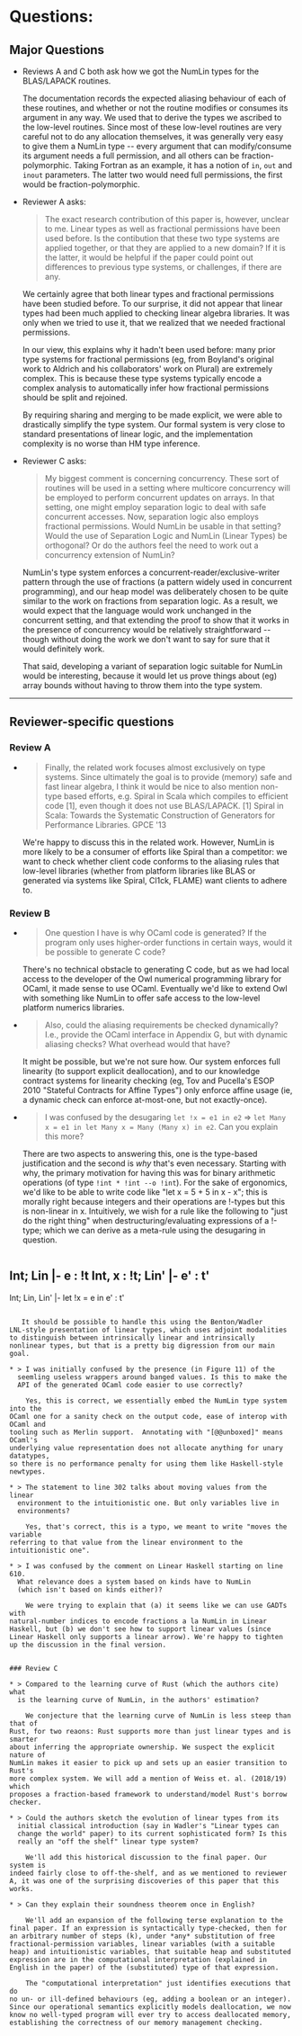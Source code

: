 # Questions:

## Major Questions

* Reviews A and C both ask how we got the NumLin types for the
  BLAS/LAPACK routines.
   
    The documentation records the expected aliasing behaviour of each of
these routines, and whether or not the routine modifies or consumes
its argument in any way. We used that to derive the types we ascribed
to the low-level routines. Since most of these low-level routines are
very careful not to do any allocation themselves, it was generally
very easy to give them a NumLin type -- every argument that can
modify/consume its argument needs a full permission, and all others
can be fraction-polymorphic. Taking Fortran as an example, it has
a notion of `in`, `out` and `inout` parameters. The latter two would
need full permissions, the first would be fraction-polymorphic.

* Reviewer A asks:

    > The exact research contribution of this paper is, however, unclear
    > to me. Linear types as well as fractional permissions have been used
    > before.  Is the contibution that these two type systems are applied
    > together, or that they are applied to a new domain? If it is the
    > latter, it would be helpful if the paper could point out differences
    > to previous type systems, or challenges, if there are any.

    We certainly agree that both linear types and fractional
permissions have been studied before. To our surprise, it did not
appear that linear types had been much applied to checking linear
algebra libraries. It was only when we tried to use it, that we
realized that we needed fractional permissions.

    In our view, this explains why it hadn't been used before: many prior
type systems for fractional permissions (eg, from Boyland's original
work to Aldrich and his collaborators' work on Plural) are extremely
complex. This is because these type systems typically encode a complex
analysis to automatically infer how fractional permissions should be
split and rejoined.

    By requiring sharing and merging to be made explicit, we were able
to drastically simplify the type system. Our formal system is very
close to standard presentations of linear logic, and the
implementation complexity is no worse than HM type inference.


* Reviewer C asks:

    > My biggest comment is concerning concurrency. These sort of routines
    > will be used in a setting where multicore concurrency will be
    > employed to perform concurrent updates on arrays. In that setting,
    > one might employ separation logic to deal with safe concurrent
    > accesses. Now, separation logic also employs fractional
    > permissions. Would NumLin be usable in that setting? Would the use
    > of Separation Logic and NumLin (Linear Types) be orthogonal? Or do
    > the authors feel the need to work out a concurrency extension of
    > NumLin?

    NumLin's type system enforces a concurrent-reader/exclusive-writer
pattern through the use of fractions (a pattern widely used in
concurrent programming), and our heap model was deliberately chosen to
be quite similar to the work on fractions from separation logic. As a
result, we would expect that the language would work unchanged in the
concurrent setting, and that extending the proof to show that it works
in the presence of concurrency would be relatively straightforward --
though without doing the work we don't want to say for sure that it
would definitely work.

    That said, developing a variant of separation logic suitable for
NumLin would be interesting, because it would let us prove things
about (eg) array bounds without having to throw them into the type
system.


----

## Reviewer-specific questions

### Review A

* > Finally, the related work focuses almost exclusively on type
  > systems. Since ultimately the goal is to provide (memory) safe and
  > fast linear algebra, I think it would be nice to also mention
  > non-type based efforts, e.g. Spiral in Scala which compiles to
  > efficient code [1], even though it does not use BLAS/LAPACK.  [1]
  > Spiral in Scala: Towards the Systematic Construction of Generators
  > for Performance Libraries. GPCE '13

    We're happy to discuss this in the related work. However, NumLin is
more likely to be a consumer of efforts like Spiral than a competitor:
we want to check whether client code conforms to the aliasing rules
that low-level libraries (whether from platform libraries like BLAS or
generated via systems like Spiral, Cl1ck, FLAME) want clients to adhere to.


### Review B 

* > One question I have is why OCaml code is generated? If the program
  only uses higher-order functions in certain ways, would it be
  possible to generate C code?

    There's no technical obstacle to generating C code, but as we had
local access to the developer of the Owl numerical programming library
for OCaml, it made sense to use OCaml. Eventually we'd like to extend
Owl with something like NumLin to offer safe access to the low-level
platform numerics libraries.

* > Also, could the aliasing requirements be checked dynamically? I.e.,
  provide the OCaml interface in Appendix G, but with dynamic aliasing
  checks? What overhead would that have?

    It might be possible, but we're not sure how. Our system enforces full
linearity (to support explicit deallocation), and to our knowledge
contract systems for linearity checking (eg, Tov and Pucella's ESOP
2010 "Stateful Contracts for Affine Types") only enforce affine usage
(ie, a dynamic check can enforce at-most-one, but not exactly-once).

* > I was confused by the desugaring `let !x = e1 in e2` => `let Many x
  = e1 in let Many x = Many (Many x) in e2`. Can you explain this
  more?

    There are two aspects to answering this, one is the type-based justification
and the second is *why* that's even necessary. Starting with why, the primary
motivation for having this was for binary arithmetic operations (of type
`!int * !int --o !int`). For the sake of ergonomics, we'd like to be able to write
code like "let x = 5 + 5 in x - x"; this is morally right because integers and
their operations are !-types but this is non-linear in x. Intuitively, we wish
for a rule like the following to "just do the right thing" when
destructuring/evaluating expressions of a !-type; which we can derive as a
meta-rule using the desugaring in question.

  > ```
Int; Lin |- e : !t 
Int, x : !t; Lin' |- e' : t'
 ---------------------------------------
Int; Lin, Lin' |- let !x = e in e' : t'
```

   It should be possible to handle this using the Benton/Wadler
LNL-style presentation of linear types, which uses adjoint modalities
to distinguish between intrinsically linear and intrinsically
nonlinear types, but that is a pretty big digression from our main
goal.

* > I was initially confused by the presence (in Figure 11) of the
  seemling useless wrappers around banged values. Is this to make the
  API of the generated OCaml code easier to use correctly?

    Yes, this is correct, we essentially embed the NumLin type system into the
OCaml one for a sanity check on the output code, ease of interop with OCaml and
tooling such as Merlin support.  Annotating with "[@@unboxed]" means OCaml's
underlying value representation does not allocate anything for unary datatypes,
so there is no performance penalty for using them like Haskell-style newtypes.

* > The statement to line 302 talks about moving values from the linear
  environment to the intuitionistic one. But only variables live in
  environments?

    Yes, that's correct, this is a typo, we meant to write "moves the variable
referring to that value from the linear environment to the intuitionistic one".

* > I was confused by the comment on Linear Haskell starting on line 610. 
  What relevance does a system based on kinds have to NumLin
  (which isn't based on kinds either)?

    We were trying to explain that (a) it seems like we can use GADTs with
natural-number indices to encode fractions a la NumLin in Linear
Haskell, but (b) we don't see how to support linear values (since
Linear Haskell only supports a linear arrow). We're happy to tighten
up the discussion in the final version. 


### Review C 

* > Compared to the learning curve of Rust (which the authors cite) what
  is the learning curve of NumLin, in the authors' estimation?

    We conjecture that the learning curve of NumLin is less steep than that of
Rust, for two reaons: Rust supports more than just linear types and is smarter
about inferring the appropriate ownership. We suspect the explicit nature of
NumLin makes it easier to pick up and sets up an easier transition to Rust's
more complex system. We will add a mention of Weiss et. al. (2018/19) which
proposes a fraction-based framework to understand/model Rust's borrow checker.

* > Could the authors sketch the evolution of linear types from its
  initial classical introduction (say in Wadler's "Linear types can
  change the world" paper) to its current sophisticated form? Is this
  really an "off the shelf" linear type system?

    We'll add this historical discussion to the final paper. Our system is
indeed fairly close to off-the-shelf, and as we mentioned to reviewer
A, it was one of the surprising discoveries of this paper that this
works.

* > Can they explain their soundness theorem once in English?

    We'll add an expansion of the following terse explanation to the
final paper. If an expression is syntactically type-checked, then for
an arbitrary number of steps (k), under *any* substitution of free
fractional-permission variables, linear variables (with a suitable
heap) and intuitionistic variables, that suitable heap and substituted
expression are in the computational interpretation (explained in
English in the paper) of the (substituted) type of that expression.

    The "computational interpretation" just identifies executions that do
no un- or ill-defined behaviours (eg, adding a boolean or an integer).
Since our operational semantics explicitly models deallocation, we now
know no well-typed program will ever try to access deallocated memory,
establishing the correctness of our memory management checking.

